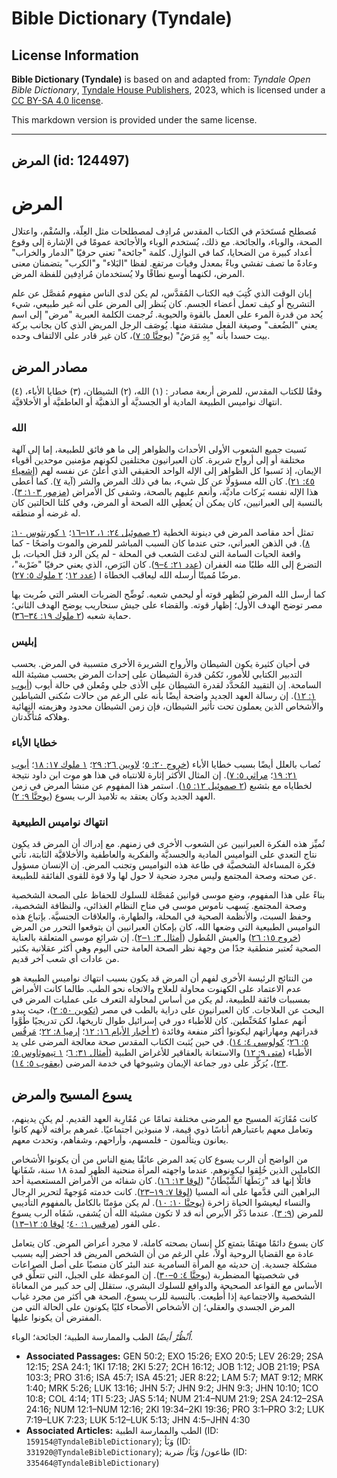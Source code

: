 # Bible Dictionary (Tyndale)

## License Information

**Bible Dictionary (Tyndale)** is based on and adapted from: _Tyndale Open Bible Dictionary_, [Tyndale House Publishers](https://tyndaleopenresources.com/), 2023, which is licensed under a [CC BY-SA 4.0 license](https://creativecommons.org/licenses/by-sa/4.0/legalcode.en).

This markdown version is provided under the same license.



--------------------------------

## المرض (id: 124497)

المرض
=====

مُصطلح مُستَخدَم في الكتاب المقدس مُرادِف لمصطلحات مثل العِلّة، والسُقْم، واعتلال الصحة، والوباء، والجائحة. مع ذلك، يُستخدم الوباء والأجائحة عمومًا في الإشارة إلى وقوع أعداد كبيرة من الضحايا، كما في النوازِل. كلمة "جائحة" تعني حرفيًا "الدمار والخراب" وعادةً ما تصف تفشي وباءً بمعدل وفيات مرتفع. لفظا "البَلاء" و"الكرب" يتضمنان معنى المرض، لكنهما أوسع نطاقًا ولا يُستخدمان مُرادِفين للفظة المرض.

إبان الوقت الذي كُتِبَ فيه الكتاب المُقدَّس، لم يكن لدى الناس مفهوم مُفصَّل عن علم التشريح أو كيف تعمل أعضاء الجسم. كان يُنظر إلى المرض على أنه غير طبيعي، شيء يُحد من قدرة المرء على العمل بالقوة والحيوية. تُرجمت الكلمة العبرية "مرض" إلى اسم يعني "الضُعف" وصيغة الفعل مشتقة منها. يُوصَف الرجل المريض الذي كان بجانب بركة بيت حسدا بأنه "بِهِ مَرَضٌ" ([يوحنَّا ٥: ٧](https://ref.ly/John5:7))، كان غير قادر على الالتفاف وحده.

مصادر المرض
-----------

وفقًا للكتاب المقدس، للمرض أربعة مصادر : (١) الله، (٢) الشيطان، (٣) خطايا الأباء، (٤) انتهاك نواميس الطبيعة المادية أو الجسديَّة أو الذهنيَّة أو العاطفيَّة أو الأخلاقيَّة.

### الله

نَسبت جميع الشعوب الأولى الأحداث والظواهر إلى ما هو فائق للطبيعة، إما إلى آلهة مختلفة أو إلى أرواح شريرة. كان العبرانيون مختلفين لكونهم مؤمنين موحدين أقوياء الإيمان، إذ نَسبوا كل الظواهر إلى الإله الواحد الحقيقي الذي أعلنَ عن نفسه لهم ([إشعياء ٤٥: ٢١](https://ref.ly/Isa45:21)). كان الله مسؤولًا عن كل شيء، بما في ذلك المرض والشر (آية [٧](https://ref.ly/Isa45:7)). كما أعطى هذا الإله نفسه بَركات ماديَّة، وأنعم عليهم بالصحة، وشفى كل الأمراض ([مزمور ١٠٣: ٣](https://ref.ly/Ps103:3)). بالنسبة إلى العبرانيين، كان يمكن أن يُعطِي الله الصحة أو المرض، وفي كلتا الحالتين كان له غرضه أو منطقه.

تمثل أحد مقاصد المرض في دينونة الخطية ([٢ صموئيل ٢٤: ١، ١٢–١٦](https://ref.ly/2Sam24:1)؛ [١ كورنثوس ١٠: ٨](https://ref.ly/1Cor10:8)). في الذهن العبراني، حتى عندما كان السبب المباشر للمرض والموت واضحًا \- كما واقعة الحيات السامة التي لدغت الشعب في المحلة \- لم يكن الرد قتل الحيات، بل التضرع إلى الله طلبًا منه الغفران ([عدد ٢١: ٤–٩](https://ref.ly/Num21:4-Num21:9)). كان البَرَص، الذي يعني حرفيًا "ضَرْبة"، مرضًا مُميتًا أرسله الله ليعاقب الخطاة ا ([عدد ١٢](https://ref.ly/Num12:1-Num12:16)؛ [٢ ملوك ٥: ٢٧](https://ref.ly/2Kgs5:27)).

كما أرسل الله المرض ليُظهر قوته أو ليحمي شعبه. تُوضِّح الضربات العشر التي ضُربت بها مصر توضح الهدف الأول؛ إظهار قوته. والقضاء على جيش سنحاريب يوضح الهدف الثاني؛ حماية شعبه ([٢ ملوك ١٩: ٣٤–٣٦](https://ref.ly/2Kgs19:34-2Kgs19:36)).

### إبليس

في أحيان كثيرة يكون الشيطان والأرواح الشريرة الأخرى متسببة في المرض. بحسب التدبير الكتابي للأمور، تَكمُن قدرة الشيطان على إحداث المرض بحسب مشيئة الله السامحة. إن التقييد المُحدَّد لقدرة الشيطان على الأذى جلي ومُعلن في حالة أيوب ([أيوب ١: ١٢](https://ref.ly/Job1:12)). إن رسالة العهد الجديد واضحة أيضًا بأنه على الرغم من حالات سُكنى الشياطين والأشخاص الذين يعملون تحت تأثير الشيطان، فإن زمن الشيطان محدود وهزيمته النهائية وهلاكه مُتأكِّدتان.

### خطايا الأباء

نُصاب بالعلل أيضًا بسبب خطايا الأباء ([خروج ٢٠: ٥](https://ref.ly/Exod20:5)؛ [لاويين ٢٦: ٢٩](https://ref.ly/Lev26:29)؛ [١ ملوك ١٧: ١٨](https://ref.ly/1Kgs17:18)؛ [أيوب ٢١: ١٩](https://ref.ly/Job21:19)؛ [مراثي ٥: ٧](https://ref.ly/Lam5:7)). إن المثال الأكثر إثارة للانتباه في هذا هو موت ابن داود نتيجة لخطاياه مع بثشبع ([٢ صموئيل ١٢: ١٥](https://ref.ly/2Sam12:15)). استمر هذا المفهوم عن منشأ المرض في زمن العهد الجديد وكان يعتقد به تلاميذ الرب يسوع ([يوحنَّا ٩: ٢](https://ref.ly/John9:2)).

### انتهاك نواميس الطبيعية

تُميِّز هذه الفكرة العبرانيين عن الشعوب الأخرى في زمنهم. مع إدراك أن المرض قد يكون نتاج التعدي على النواميس المادية والجسديَّة والفكرية والعاطفية والأخلاقيَّة الثابتة، تأتي فكرة المساءلة الشخصيَّة في طاعة هذه النواميس وتجنب المرض. إن الإنسان مسؤول عن صحته وصحة المجتمع وليس مجرد ضحية لا حول لها ولا قوة للقوى الفائقة للطبيعة.

بناءً على هذا المفهوم، وضع موسى قوانين مُفصَّلة للسلوك للحفاظ على الصحة الشخصية وصحة المجتمع. يَسهب ناموس موسى في مناح النظام الغذائي، والنظافة الشخصية، وحفظ السبت، والأنظمة الصحية في المحلة، والطهارة، والعلاقات الجنسيَّة. بإتباع هذه النواميس الطبيعية التي وضعها الله، كان بإمكان العبرانيين أن يتوقعوا التحرر من المرض ([خروج ١٥: ٢٦](https://ref.ly/Exod15:26)) والعيش المُطول ([أمثال ٣: ١–٢](https://ref.ly/Prov3:1-Prov3:2)). إن شرائع موسى المتعلقة بالعناية الصحية تُعتبر منطقية جدًا من وجهة نظر الصحة العامة حتى اليوم وهي أكثر عقلانية بكثير من عادات أي شعب آخر قديم.

من النتائج الرئيسة الأخرى لفهم أن المرض قد يكون بسبب انتهاك نواميس الطبيعة هو عدم الاعتماد على الكهنوت محاولة للعلاج والاتجاه نحو الطب. طالما كانت الأمراض بمسببات فائقة للطبيعة، لم يكن من أساس لمحاولة التعرف على عمليات المرض في البحث عن العلاجات. كان العبرانيون على دراية بالطب في مصر ([تكوين ٥٠: ٢](https://ref.ly/Gen50:2))، حيث يبدو أنهم عملوا كمُحَنِّطين. كان للأطباء دور في إسرائيل طوال تاريخها، لكن تدريجيًا طُوَّوا قدراتهم ومهاراتهم ليكونوا أكثر منفعة وفائدة ([٢ أخبار الأيام ١٦: ١٢](https://ref.ly/2Chr16:12)؛ [إرميا ٨: ٢٢](https://ref.ly/Jer8:22)؛ [مَرقُس ٥: ٢٦](https://ref.ly/Mark5:26)؛ [كولوسي ٤: ١٤](https://ref.ly/Col4:14)). في حين يُثبت الكتاب المقدس صحة معالجة المرضى على يد الأطباء ([متى ٩: ١٢](https://ref.ly/Matt9:12)) والاستعانة بالعقاقير للأغراض الطبية ([أمثال ٣١: ٦](https://ref.ly/Prov31:6)؛ [١ تيموثاوس ٥: ٢٣](https://ref.ly/1Tim5:23))، يُرَكِّز على دور جماعة الإيمان وشيوخها في خدمة المرضى ([يعقوب ٥: ١٤](https://ref.ly/Jas5:14)).

يسوع المسيح والمرض
------------------

كانت مُقَارَبَة المسيح مع المرضى مختلفة تمامًا عن مُقَارِبة العهد القديم. لم يكن يدينهم، وتعامل معهم باعتبارهم أناسًا ذوي قيمة، لا منبوذين اجتماعيًا. غمرهم برأفته لأنهم كانوا يعانون ويتألمون \- فلمسهم، وأراحهم، وشفاهم، وتحدث معهم.

من الواضح أن الرب يسوع كان يَعد المرض عائقًا يمنع الناس من أن يكونوا الأشخاص الكاملين الذين خُلِقوا ليكونوهم. عندما واجهته المرأة منحنية الظهر لمدة ١٨ سنة، شَفَانها قائلًا إنها قد "رَبَطَهَا ٱلشَّيْطَانُ" ([لوقا ١٣: ١٦](https://ref.ly/Luke13:16)). كان شفائه من الأمراض المستعصية أحد البراهين التي قدَّمها على أنه المسيا ([لوقا ٧: ١٩–٢٣](https://ref.ly/Luke7:19-Luke7:23)). كانت خدمته مُوَجهةً لتحرير الرجال والنساء ليعيشوا الحياة زاخرة ([يوحنَّا ١٠: ١٠](https://ref.ly/John10:10)). لم يكن مؤمنًا بالكامل بالمفهوم التأديبي للمرض ([٩: ٣](https://ref.ly/John9:3)). عندما ذَكَر الأبرص أنه قد لا تكون مشيئة الله أن يُشفى، شَفَاه الرب يسوع على الفور ([مرقس ١: ٤٠](https://ref.ly/Mark1:40)؛ [لوقا ٥: ١٢–١٣](https://ref.ly/Luke5:12-Luke5:13)).

كان يسوع دائمًا مهتمًا بتمتع كل إنسان بصحته كاملة، لا مجرد أعراض المرض. كان يتعامل عادة مع القضايا الروحية أولاً، على الرغم من أن الشخص المريض قد أُحضر إليه بسبب مشكلة جسدية. إن حديثه مع المرأة السامرية عند البئر كان منصبًا على أصل الصراعات في شخصيتها المضطربة ([يوحنَّا ٤: ٥–٣٠](https://ref.ly/John4:5-John4:30)). إن الموعظة على الجبل، التي تتعلَّق في الأساس مع القواعد الصحيحة والدوافع للسلوك البشري، ستقلل إلى حد كبير من المعاناة الشخصية والاجتماعية إذا أُطيعت. بالنسبة للرب يسوع، الصحة هي أكثر من مجرد غياب المرض الجسدي والعقلي؛ إن الأشخاص الأصحاء كليًا يكونون على الحالة التي من المفترض أن يكونوا عليها.

*اُنْظُرْ أيضًا* الطب والممارسة الطبية؛ الجائحة؛ الوباء.

* **Associated Passages:** GEN 50:2; EXO 15:26; EXO 20:5; LEV 26:29; 2SA 12:15; 2SA 24:1; 1KI 17:18; 2KI 5:27; 2CH 16:12; JOB 1:12; JOB 21:19; PSA 103:3; PRO 31:6; ISA 45:7; ISA 45:21; JER 8:22; LAM 5:7; MAT 9:12; MRK 1:40; MRK 5:26; LUK 13:16; JHN 5:7; JHN 9:2; JHN 9:3; JHN 10:10; 1CO 10:8; COL 4:14; 1TI 5:23; JAS 5:14; NUM 21:4–NUM 21:9; 2SA 24:12–2SA 24:16; NUM 12:1–NUM 12:16; 2KI 19:34–2KI 19:36; PRO 3:1–PRO 3:2; LUK 7:19–LUK 7:23; LUK 5:12–LUK 5:13; JHN 4:5–JHN 4:30
* **Associated Articles:** الطب والممارسة الطبية (ID: `159154@TyndaleBibleDictionary`); وَبَأ (ID: `331920@TyndaleBibleDictionary`); طاعون/ وَبَأ/ ضربة (ID: `335464@TyndaleBibleDictionary`)


